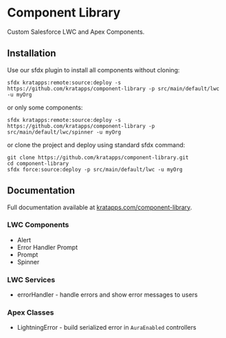 # Component Library

Custom Salesforce LWC and Apex Components.

## Installation
Use our sfdx plugin to install all components without cloning:
```
sfdx kratapps:remote:source:deploy -s https://github.com/kratapps/component-library -p src/main/default/lwc -u myOrg
```
or only some components:
```
sfdx kratapps:remote:source:deploy -s https://github.com/kratapps/component-library -p src/main/default/lwc/spinner -u myOrg
```
or clone the project and deploy using standard sfdx command:
```shell
git clone https://github.com/kratapps/component-library.git
cd component-library
sfdx force:source:deploy -p src/main/default/lwc -u myOrg
```

## Documentation
Full documentation available at [kratapps.com/component-library](https://kratapps.com/component-library).

### LWC Components
* Alert
* Error Handler Prompt
* Prompt
* Spinner

### LWC Services
* errorHandler - handle errors and show error messages to users

### Apex Classes
* LightningError - build serialized error in `AuraEnabled` controllers
